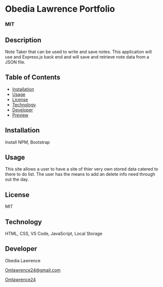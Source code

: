 # Obedia Lawrence Portfolio

  ### MIT
  
  ## Description
  Note Taker that can be used to write and save notes. This application will
  use and Express.js back end and will save and retrieve note data from a JSON file.
  
  ## Table of Contents
 * [Installation](#installation)
 * [Usage](#usage)
 * [License](#license)
 * [Technology](#technology)
 * [Developer](#Developer)
 * [Preview](#Preview)
 
  ## Installation
  Install NPM, Bootstrap
 

  ## Usage
  This site allows a user to have a site of thier very own 
   stored data catered to there to do list. The user has the means to add an delete info need
    through out the day.

  ## License
  MIT

  ## Technology
  HTML, CSS, VS Code, JavaScript, Local Storage

  ## Developer
  Obedia Lawrence
  
  Omlawrence24@gmail.com
  
  [Omlawrence24](https://github.com/Omlawrence24) 
